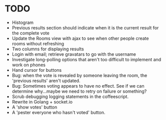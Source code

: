 TODO
====

* Histogram
* Previous results section should indicate when it is the current result for the complete vote
* Update the Rooms view with ajax to see when other people create rooms without refreshing
* Two columns for displaying results
* Login with email; retrieve gravatars to go with the username
* Investigate long-polling options that aren't too difficult to implement and work on phones
* Hand cursor for buttons
* Bug: when the vote is revealed by someone leaving the room, the 'previous results' aren't updated.
* Bug: Sometimes voting appears to have no effect. See if we can determine why...maybe we need to retry on
  failure or something?
* Scrub debugging logging statements in the coffeescript.
* Rewrite in Golang + socket.io
* A 'show votes' button
* A 'pester everyone who hasn't voted' button.
